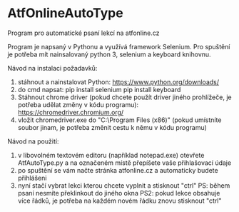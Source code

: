 # AtfOnlineAutoType
Program pro automatické psaní lekcí na atfonline.cz

Program je napsaný v Pythonu a využívá framework Selenium. Pro spuštění je potřeba mít nainsalovaný python 3, selenium a keyboard knihovnu.

Návod na instalaci požadavků:
1) stáhnout a nainstalovat Python: https://www.python.org/downloads/
2) do cmd napsat:
pip install selenium
pip install keyboard
3) Stáhnout chrome driver (pokud chcete použít driver jiného prohlížeče, je potřeba udělat změny v kódu programu): https://chromedriver.chromium.org/
4) vložit chromedriver.exe do "C:\Program Files (x86)" (pokud umístníte soubor jinam, je potřeba změnit cestu k němu v kódu programu)

Návod na použití:
1) v libovolném textovém editoru (například notepad.exe) otevřete AtfAutoType.py a na označeném místě přepíšete vaše přihlašovací údaje
2) po spuštění se vám načte stránka atfonline.cz a automaticky budete přihlášeni
3) nyní stačí vybrat lekci kterou chcete vyplnit a stisknout "ctrl" 
PS: během psaní nesmíte překlinkout do jiného okna
PS2: pokud lekce obsahuje více řádků, je potřeba na každém novém řádku znovu stisknout "ctrl"
